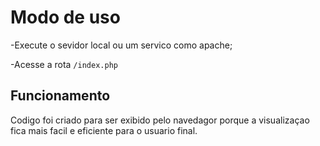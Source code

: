 # Modo de uso

-Execute o sevidor local ou um servico como apache;

-Acesse a rota <code>/index.php</code>

## Funcionamento

Codigo foi criado para ser exibido pelo navedagor porque a visualizaçao fica mais facil e eficiente para o usuario final.
